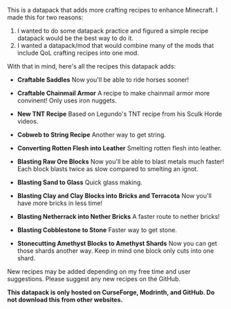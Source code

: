 This is a datapack that adds more crafting recipes to enhance Minecraft. I made this for two reasons:

1. I wanted to do some datapack practice and figured a simple recipe datapack would be the best way to do it.
2. I wanted a datapack/mod that would combine many of the mods that include QoL crafting recipes into one mod.

With that in mind, here's all the recipes this datapack adds:

- **Craftable Saddles**
  Now you'll be able to ride horses sooner!
  
- **Craftable Chainmail Armor**
  A recipe to make chainmail armor more convinent! Only uses iron nuggets.

- **New TNT Recipe**
  Based on Legundo's TNT recipe from his Sculk Horde videos.
  
- **Cobweb to String Recipe**
  Another way to get string.
  
- **Converting Rotten Flesh into Leather**
  Smelting rotten flesh into leather.
  
- **Blasting Raw Ore Blocks**
  Now you'll be able to blast metals much faster! Each block blasts twice as slow compared to smelting an ignot.
  
- **Blasting Sand to Glass**
  Quick glass making.
  
- **Blasting Clay and Clay Blocks into Bricks and Terracota**
  Now you'll have more bricks in less time!
  
- **Blasting Netherrack into Nether Bricks**
  A faster route to nether bricks!
  
- **Blasting Cobblestone to Stone**
  Faster way to get stone.
  
- **Stonecutting Amethyst Blocks to Amethyst Shards**
  Now you can get those shards another way. Keep in mind one block only cuts into one shard.


New recipes may be added depending on my free time and user suggestions. Please suggest any new recipes on the GitHub.

**This datapack is only hosted on CurseForge, Modrinth, and GitHub. Do not download this from other websites.**


